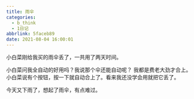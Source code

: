 ```yaml
---
title: 雨伞
categories:
  - b_think
  - 1日记
abbrlink: 5faceb89
date: 2021-08-04 16:00:01
---
```


小白菜刚给我买的雨伞丢了，一共用了两天时间。

小白菜问我全自动的好用吗？我说那个伞还能自动呢？ 我都是费老大劲才合上。小白菜说有个按钮，按一下就自动合上了。看来我还没学会用就把它丢了。

今天又下雨了，想起了雨伞，有点难过。

